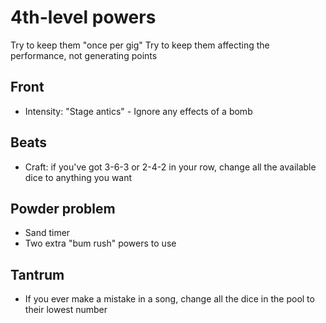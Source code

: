 
# 4th-level powers

Try to keep them "once per gig"
Try to keep them affecting the performance, not generating points

## Front

 * Intensity: "Stage antics" - Ignore any effects of a bomb


## Beats

 * Craft: if you've got 3-6-3 or 2-4-2 in your row, change all the
   available dice to anything you want


## Powder problem

 * Sand timer
 * Two extra "bum rush" powers to use

## Tantrum

 * If you ever make a mistake in a song, change all the
   dice in the pool to their lowest number


